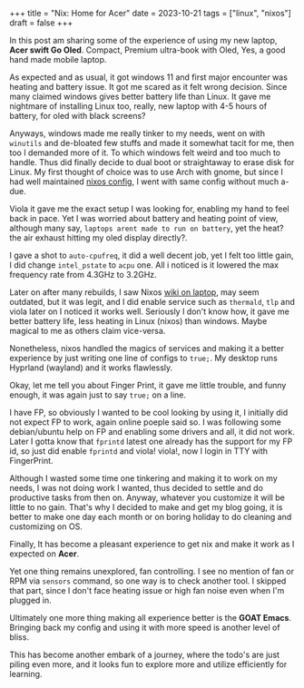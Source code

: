 +++
title = "Nix: Home for Acer"
date = 2023-10-21
tags = ["linux", "nixos"]
draft = false
+++

In this post am sharing some of the experience of using my new laptop, **Acer swift Go Oled**. Compact, Premium ultra-book with Oled, Yes, a good hand made mobile laptop.

As expected and as usual, it got windows 11 and first major encounter was heating and battery issue. It got me scared as it felt wrong decision. Since many claimed windows gives better battery life than Linux. It gave me nightmare of installing Linux too, really, new laptop with 4-5 hours of battery, for oled with black screens?

Anyways, windows made me really tinker to my needs, went on with `winutils` and de-bloated few stuffs and made it somewhat tacit for me, then too I demanded more of it. To which windows felt weird and too much to handle. Thus did finally decide to dual boot or straightaway to erase disk for Linux. My first thought of choice was to use Arch with gnome, but since I had well maintained [nixos config](https://github.com/idlip/d-nix), I went with same config without much a-due.

Viola it gave me the exact setup I was looking for, enabling my hand to feel back in pace. Yet I was worried about battery and heating point of view, although many say, `laptops arent made to run on battery`, yet the heat? the air exhaust hitting my oled display directly?.

I gave a shot to `auto-cpufreq`, it did a well decent job, yet I felt too little gain, I did change `intel_pstate` to `acpu` one. All i noticed is it lowered the max frequency rate from 4.3GHz to 3.2GHz.

Later on after many rebuilds, I saw Nixos [wiki on laptop](https://nixos.wiki/wiki/Laptop), may seem outdated, but it was legit, and I did enable service such as `thermald`, `tlp` and viola later on I noticed it works well. Seriously I don't know how, it gave me better battery life, less heating in Linux (nixos) than windows. Maybe magical to me as others claim vice-versa.

Nonetheless, nixos handled the magics of services and making it a better experience by just writing one line of configs to `true;`. My desktop runs Hyprland (wayland) and it works flawlessly.

Okay, let me tell you about Finger Print, it gave me little trouble, and funny enough, it was again just to say `true;` on a line.

I have FP, so obviously I wanted to be cool looking by using it, I initially did not expect FP to work, again online poeple said so. I was following some debian/ubuntu help on FP and enabling some drivers and all, it did not work. Later I gotta know that `fprintd` latest one already has the support for my FP id, so just did enable `fprintd` and viola! viola!, now I login in TTY with FingerPrint.

Although I wasted some time one tinkering and making it to work on my needs, I was not doing work I wanted, thus decided to settle and do productive tasks from then on. Anyway, whatever you customize it will be little to no gain. That's why I decided to make and get my blog going, it is better to make one day each month or on boring holiday to do cleaning and customizing on OS.

Finally, It has become a pleasant experience to get nix and make it work as I expected on **Acer**.

Yet one thing remains unexplored, fan controlling. I see no mention of fan or <span class="underline">RPM</span> via `sensors` command, so one way is to check another tool. I skipped that part, since I don't face heating issue or high fan noise even when I'm plugged in.

Ultimately one more thing making all experience better is the **GOAT Emacs**. Bringing back my config and using it with more speed is another level of bliss.

This has become another embark of a journey, where the todo's are just piling even more, and it looks fun to explore more and utilize efficiently for learning.
